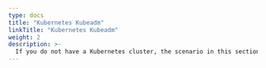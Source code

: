 ```yaml
---
type: docs
title: "Kubernetes Kubeadm"
linkTitle: "Kubernetes Kubeadm"
weight: 2
description: >-
  If you do not have a Kubernetes cluster, the scenario in this section will guide on creating a Kubernetes cluster using kubeadm in Azure VMs with Azure Arc-enabled data services integration in an automated fashion using ARM template.
---
```

